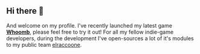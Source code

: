 ## **Hi there 👋** 

And welcome on my profile. I've recently launched my latest game **[Whoomb](https://whoomb.com)**, please feel free to try it out! For all my fellow indie-game developers, during the development I've open-sources a lot of it's modules to my public team [elraccoone](https://github.com/elraccoone).
